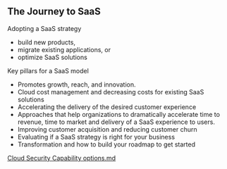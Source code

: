 
## The Journey to SaaS

Adopting a SaaS strategy  
- build new products, 
- migrate existing applications, or 
- optimize SaaS solutions

Key pillars for a SaaS model 
- Promotes growth, reach, and innovation. 
- Cloud cost management and decreasing costs for existing SaaS solutions
- Accelerating the delivery of the desired customer experience
- Approaches that help organizations to dramatically accelerate time to revenue, time to market and delivery of a SaaS experience to users.
- Improving customer acquisition and reducing customer churn
- Evaluating if a SaaS strategy is right for your business
- Transformation and how to build your roadmap to get started

[Cloud Security Capability options.md](https://github.com/marclandy/enterprise-infra/blob/marclandy-integration/technical%20reviews/options%20analysis/cloud%20security%20capability/Cloud%20Security%20Capability%20options.md)
